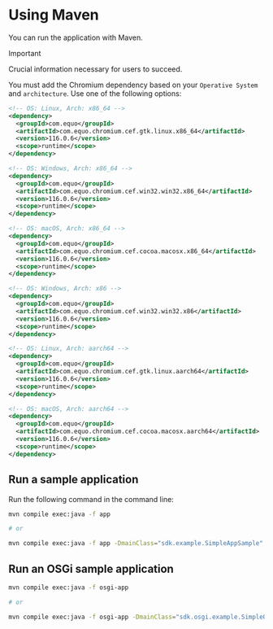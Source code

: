 # Using Maven

You can run the application with Maven.

> [!IMPORTANT]  
> Crucial information necessary for users to succeed.
>
> You must add the Chromium dependency based on your `Operative System` and `architecture`. Use one of the following options:
> ```xml
> <!-- OS: Linux, Arch: x86_64 -->
> <dependency>
>   <groupId>com.equo</groupId>
>   <artifactId>com.equo.chromium.cef.gtk.linux.x86_64</artifactId>
>   <version>116.0.6</version>
>   <scope>runtime</scope>
> </dependency>
> 
> <!-- OS: Windows, Arch: x86_64 -->
> <dependency>
>   <groupId>com.equo</groupId>
>   <artifactId>com.equo.chromium.cef.win32.win32.x86_64</artifactId>
>   <version>116.0.6</version>
>   <scope>runtime</scope>
> </dependency>
> 
> <!-- OS: macOS, Arch: x86_64 -->
> <dependency>
>   <groupId>com.equo</groupId>
>   <artifactId>com.equo.chromium.cef.cocoa.macosx.x86_64</artifactId>
>   <version>116.0.6</version>
>   <scope>runtime</scope>
> </dependency>
> 
> <!-- OS: Windows, Arch: x86 -->
> <dependency>
>   <groupId>com.equo</groupId>
>   <artifactId>com.equo.chromium.cef.win32.win32.x86</artifactId>
>   <version>116.0.6</version>
>   <scope>runtime</scope>
> </dependency>
> 
> <!-- OS: Linux, Arch: aarch64 -->
> <dependency>
>   <groupId>com.equo</groupId>
>   <artifactId>com.equo.chromium.cef.gtk.linux.aarch64</artifactId>
>   <version>116.0.6</version>
>   <scope>runtime</scope>
> </dependency>
> 
> <!-- OS: macOS, Arch: aarch64 -->
> <dependency>
>   <groupId>com.equo</groupId>
>   <artifactId>com.equo.chromium.cef.cocoa.macosx.aarch64</artifactId>
>   <version>116.0.6</version>
>   <scope>runtime</scope>
> </dependency>
> ``` 

## Run a sample application

Run the following command in the command line:

```sh
mvn compile exec:java -f app

# or

mvn compile exec:java -f app -DmainClass="sdk.example.SimpleAppSample"
```
## Run an OSGi sample application

```sh
mvn compile exec:java -f osgi-app

# or

mvn compile exec:java -f osgi-app -DmainClass="sdk.osgi.example.SimpleOSGiAppSample"
```

